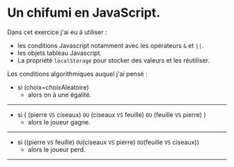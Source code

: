 # Un chifumi en JavaScript.

Dans cet exercice j'ai eu à utiliser : 
* les conditions Javascript notamment avec les opérateurs `&` et `||`.
* les objets tableau Javascript.
* La propriété `localStorage` pour stocker des valeurs et les réutiliser.


Les conditions algorithmiques auquel j'ai pensé :
- si  (choix=choixAleatoire)
     - alors on à une égalité.
----
- si ( (pierre `VS` ciseaux)  `OU` (ciseaux `VS` feuille) `OU` (feuille `VS` pierre) ) 
     - alors le joueur gagne.
-----
- si ((pierre `VS` feuille) `OU`(ciseaux `VS` pierre) `OU`(feuille `VS` ciseaux))
     - alors le joueur perd.
-----

